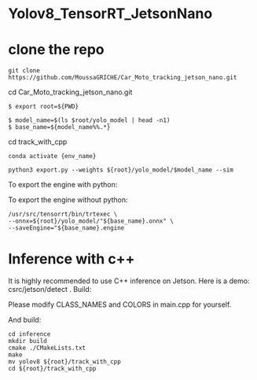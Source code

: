# Yolov8_TensorRT_JetsonNano

# clone the repo
    git clone https://github.com/MoussaGRICHE/Car_Moto_tracking_jetson_nano.git

cd Car_Moto_tracking_jetson_nano.git

    $ export root=${PWD}

    $ model_name=$(ls $root/yolo_model | head -n1)
    $ base_name=${model_name%%.*}

cd track_with_cpp

    conda activate {env_name}

    python3 export.py --weights ${root}/yolo_model/$model_name --sim


To export the engine with python:



To export the engine without python:

    /usr/src/tensorrt/bin/trtexec \
    --onnx=${root}/yolo_model/"${base_name}.onnx" \
    --saveEngine="${base_name}.engine

# Inference with c++

It is highly recommended to use C++ inference on Jetson. Here is a demo: csrc/jetson/detect .
Build:

Please modify CLASS_NAMES and COLORS in main.cpp for yourself.

And build:

    cd inference
    mkdir build
    cmake ./CMakeLists.txt
    make
    mv yolov8 ${root}/track_with_cpp
    cd ${root}/track_with_cpp